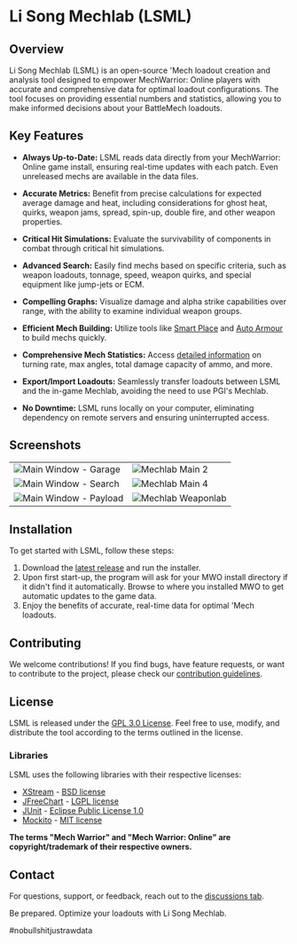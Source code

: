 # Li Song Mechlab (LSML)

## Overview

Li Song Mechlab (LSML) is an open-source 'Mech loadout creation and analysis tool designed to empower MechWarrior: Online players with accurate and comprehensive data for optimal loadout configurations. The tool focuses on providing essential numbers and statistics, allowing you to make informed decisions about your BattleMech loadouts.

## Key Features

- **Always Up-to-Date:** LSML reads data directly from your MechWarrior: Online game install, ensuring real-time updates with each patch. Even unreleased mechs are available in the data files.

- **Accurate Metrics:** Benefit from precise calculations for expected average damage and heat, including considerations for ghost heat, quirks, weapon jams, spread, spin-up, double fire, and other weapon properties.

- **Critical Hit Simulations:** Evaluate the survivability of components in combat through critical hit simulations.

- **Advanced Search:** Easily find mechs based on specific criteria, such as weapon loadouts, tonnage, speed, weapon quirks, and special equipment like jump-jets or ECM.

- **Compelling Graphs:** Visualize damage and alpha strike capabilities over range, with the ability to examine individual weapon groups.

- **Efficient Mech Building:** Utilize tools like [Smart Place](https://github.com/lisongmechlab/lsml/wiki/Smart-Place) and [Auto Armour](https://github.com/lisongmechlab/lsml/wiki/Automatic-Armor-Distribution) to build mechs quickly.

- **Comprehensive Mech Statistics:** Access [detailed information](https://github.com/lisongmechlab/lsml/wiki/Statistics) on turning rate, max angles, total damage capacity of ammo, and more.

- **Export/Import Loadouts:** Seamlessly transfer loadouts between LSML and the in-game Mechlab, avoiding the need to use PGI's Mechlab.

- **No Downtime:** LSML runs locally on your computer, eliminating dependency on remote servers and ensuring uninterrupted access.

## Screenshots
|||
|--|--|
|![Main Window - Garage](https://lisongmechlab.github.io/lsml/images/main%20window%20garage.png)|![Mechlab Main 2](https://lisongmechlab.github.io/lsml/images/mechlab%20main2.png)|
|![Main Window - Search](https://lisongmechlab.github.io/lsml/images/main%20window%20search.png)|![Mechlab Main 4](https://lisongmechlab.github.io/lsml/images/mechlab%20main4.png)|
|![Main Window - Payload](https://lisongmechlab.github.io/lsml/images/main%20window%20payload.png)|![Mechlab Weaponlab](https://lisongmechlab.github.io/lsml/images/mechlab%20weaponlab.png)|


## Installation

To get started with LSML, follow these steps:

1. Download the [latest release](https://github.com/lisongmechlab/lsml/releases/latest) and run the installer.
2. Upon first start-up, the program will ask for your MWO install directory if it didn't find it automatically. Browse to where you installed MWO to get automatic updates to the game data.
3. Enjoy the benefits of accurate, real-time data for optimal 'Mech loadouts.


## Contributing

We welcome contributions! If you find bugs, have feature requests, or want to contribute to the project, please check our [contribution guidelines](https://github.com/lisongmechlab/lsml/wiki/Contributing).

## License

LSML is released under the [GPL 3.0 License](LICENSE). Feel free to use, modify, and distribute the tool according to the terms outlined in the license.

### Libraries
LSML uses the following libraries with their respective licenses:
* [XStream](http://xstream.codehaus.org/) - [BSD license](http://xstream.codehaus.org/license.html)
* [JFreeChart](http://www.jfree.org/jfreechart/) - [LGPL license](http://www.gnu.org/licenses/lgpl.html)
* [JUnit](https://github.com/junit-team/junit) - [Eclipse Public License 1.0](http://www.eclipse.org/legal/epl-v10.html)
* [Mockito](https://code.google.com/p/mockito/) - [MIT license](http://opensource.org/licenses/mit-license.php)

**The terms "Mech Warrior" and "Mech Warrior: Online" are copyright/trademark of their respective owners.**

## Contact

For questions, support, or feedback, reach out to the [discussions tab](https://github.com/lisongmechlab/lsml/discussions).

Be prepared. Optimize your loadouts with Li Song Mechlab.

\#nobullshitjustrawdata
